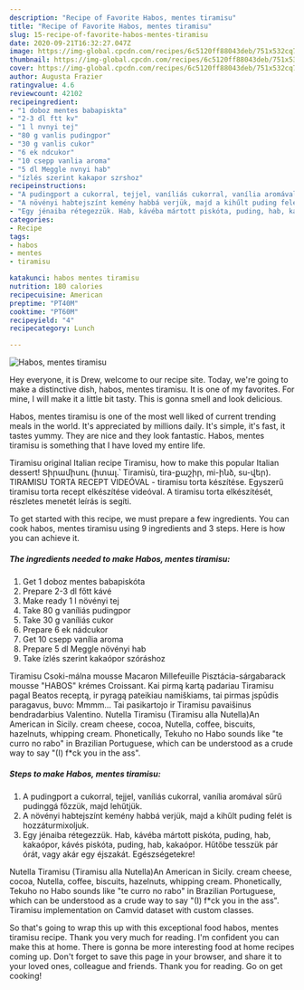 ```yaml
---
description: "Recipe of Favorite Habos, mentes tiramisu"
title: "Recipe of Favorite Habos, mentes tiramisu"
slug: 15-recipe-of-favorite-habos-mentes-tiramisu
date: 2020-09-21T16:32:27.047Z
image: https://img-global.cpcdn.com/recipes/6c5120ff88043deb/751x532cq70/habos-mentes-tiramisu-recept-foto.jpg
thumbnail: https://img-global.cpcdn.com/recipes/6c5120ff88043deb/751x532cq70/habos-mentes-tiramisu-recept-foto.jpg
cover: https://img-global.cpcdn.com/recipes/6c5120ff88043deb/751x532cq70/habos-mentes-tiramisu-recept-foto.jpg
author: Augusta Frazier
ratingvalue: 4.6
reviewcount: 42102
recipeingredient:
- "1 doboz mentes babapiskta"
- "2-3 dl ftt kv"
- "1 l nvnyi tej"
- "80 g vanlis pudingpor"
- "30 g vanlis cukor"
- "6 ek ndcukor"
- "10 csepp vanlia aroma"
- "5 dl Meggle nvnyi hab"
- "ízlés szerint kakapor szrshoz"
recipeinstructions:
- "A pudingport a cukorral, tejjel, vaníliás cukorral, vanília aromával sűrű pudinggá főzzük, majd lehűtjük."
- "A növényi habtejszínt kemény habbá verjük, majd a kihűlt puding felét is hozzáturmixoljuk."
- "Egy jénaiba rétegezzük. Hab, kávéba mártott piskóta, puding, hab, kakaópor, kávés piskóta, puding, hab, kakaópor. Hűtőbe tesszük pár órát, vagy akár egy éjszakát. Egészségetekre!"
categories:
- Recipe
tags:
- habos
- mentes
- tiramisu

katakunci: habos mentes tiramisu 
nutrition: 180 calories
recipecuisine: American
preptime: "PT40M"
cooktime: "PT60M"
recipeyield: "4"
recipecategory: Lunch

---
```



![Habos, mentes tiramisu](https://img-global.cpcdn.com/recipes/6c5120ff88043deb/751x532cq70/habos-mentes-tiramisu-recept-foto.jpg)

Hey everyone, it is Drew, welcome to our recipe site. Today, we're going to make a distinctive dish, habos, mentes tiramisu. It is one of my favorites. For mine, I will make it a little bit tasty. This is gonna smell and look delicious.

Habos, mentes tiramisu is one of the most well liked of current trending meals in the world. It's appreciated by millions daily. It's simple, it's fast, it tastes yummy. They are nice and they look fantastic. Habos, mentes tiramisu is something that I have loved my entire life.

Tiramisu original Italian recipe Tiramisu, how to make this popular Italian dessert! Տիրամիսու (իտալ.՝ Tiramisù, tira-քաշիր, mi-ինձ, su-վեր). TIRAMISU TORTA RECEPT VIDEÓVAL - tiramisu torta készítése. Egyszerű tiramisu torta recept elkészítése videóval. A tiramisu torta elkészítését, részletes menetét leírás is segíti.


To get started with this recipe, we must prepare a few ingredients. You can cook habos, mentes tiramisu using 9 ingredients and 3 steps. Here is how you can achieve it.

<!--inarticleads1-->

##### The ingredients needed to make Habos, mentes tiramisu:

1. Get 1 doboz mentes babapiskóta
1. Prepare 2-3 dl főtt kávé
1. Make ready 1 l növényi tej
1. Take 80 g vaníliás pudingpor
1. Take 30 g vaníliás cukor
1. Prepare 6 ek nádcukor
1. Get 10 csepp vanília aroma
1. Prepare 5 dl Meggle növényi hab
1. Take ízlés szerint kakaópor szóráshoz


Tiramisu Csoki-málna mousse Macaron Millefeuille Pisztácia-sárgabarack mousse &#34;HABOS&#34; krémes Croissant. Kai pirmą kartą padariau Tiramisu pagal Beatos receptą, ir pyragą pateikiau namiškiams, tai pirmas įspūdis paragavus, buvo: Mmmm… Tai pasikartojo ir Tiramisu pavaišinus bendradarbius Valentino. Nutella Tiramisu (Tiramisu alla Nutella)An American in Sicily. cream cheese, cocoa, Nutella, coffee, biscuits, hazelnuts, whipping cream. Phonetically, Tekuho no Habo sounds like &#34;te curro no rabo&#34; in Brazilian Portuguese, which can be understood as a crude way to say &#34;(I) f*ck you in the ass&#34;. 

<!--inarticleads2-->

##### Steps to make Habos, mentes tiramisu:

1. A pudingport a cukorral, tejjel, vaníliás cukorral, vanília aromával sűrű pudinggá főzzük, majd lehűtjük.
1. A növényi habtejszínt kemény habbá verjük, majd a kihűlt puding felét is hozzáturmixoljuk.
1. Egy jénaiba rétegezzük. Hab, kávéba mártott piskóta, puding, hab, kakaópor, kávés piskóta, puding, hab, kakaópor. Hűtőbe tesszük pár órát, vagy akár egy éjszakát. Egészségetekre!


Nutella Tiramisu (Tiramisu alla Nutella)An American in Sicily. cream cheese, cocoa, Nutella, coffee, biscuits, hazelnuts, whipping cream. Phonetically, Tekuho no Habo sounds like &#34;te curro no rabo&#34; in Brazilian Portuguese, which can be understood as a crude way to say &#34;(I) f*ck you in the ass&#34;. Tiramisu implementation on Camvid dataset with custom classes. 

So that's going to wrap this up with this exceptional food habos, mentes tiramisu recipe. Thank you very much for reading. I'm confident you can make this at home. There is gonna be more interesting food at home recipes coming up. Don't forget to save this page in your browser, and share it to your loved ones, colleague and friends. Thank you for reading. Go on get cooking!
